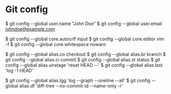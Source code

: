# Git config

$ git config --global user.name "John Doe"
$ git config --global user.email johndoe@example.com

$ git config --global core.autocrlf input
$ git config --global core.editor vim -f
$ git config --global core.whitespace nowarn

$ git config --global alias.co checkout
$ git config --global alias.br branch
$ git config --global alias.ci commit
$ git config --global alias.st status
$ git config --global alias.unstage 'reset HEAD --'
$ git config --global alias.last 'log -1 HEAD'

$ git config --global alias.lgg 'log --graph --oneline --all'
$ git config --global alias.df 'diff-tree --no-commit-id --name-only -r'
